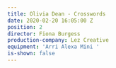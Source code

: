 ```yaml
---
title: Olivia Dean - Crosswords
date: 2020-02-20 16:05:00 Z
position: 2
director: Fiona Burgess
production-company: Lez Creative
equipment: 'Arri Alexa Mini '
is-shown: false
---
```


